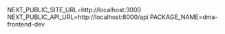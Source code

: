 NEXT_PUBLIC_SITE_URL=http://localhost:3000
NEXT_PUBLIC_API_URL=http://localhost:8000/api
PACKAGE_NAME=dma-frontend-dev
